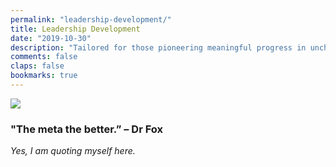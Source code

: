```yaml
---
permalink: "leadership-development/"
title: Leadership Development
date: "2019-10-30"
description: "Tailored for those pioneering meaningful progress in uncharted territory."
comments: false
claps: false
bookmarks: true
---
```


<img class="nm" src="/leadership.jpg">

### "The meta the better.” – Dr Fox
*Yes, I am quoting myself here.*